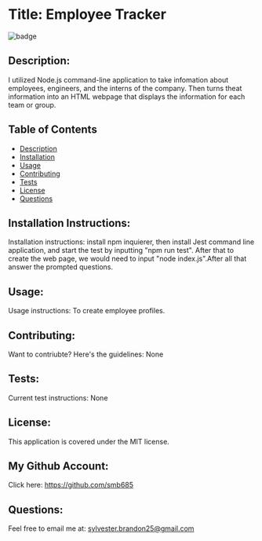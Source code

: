 ﻿
# Title: Employee Tracker 
![badge](https://img.shields.io/badge/license-MIT-darkred)

## Description:

I utilized Node.js command-line application to take infomation about employees, engineers, and the interns of the company. Then turns theat information into an HTML webpage that displays   the information for each team  or group.

## Table of Contents
- [Description](#description)
- [Installation](#installation)
- [Usage](#usage)
- [Contributing](#contributing)
- [Tests](#tests)
- [License](#license)
- [Questions](#questions)

## Installation Instructions:
Installation instructions: install npm inquierer, then install Jest command line application, and start the test by inputting "npm run test". After that to create the web page, we would need to input "node index.js".After all that  answer the prompted questions.

## Usage:
Usage instructions: To create employee profiles. 

## Contributing:
Want to contriubte? Here's the guidelines: None

## Tests:
Current test instructions: None

## License:
This application is covered under the MIT license. 

## My Github Account:
  Click here: https://github.com/smb685

  ## Questions:
  Feel free to email me at: sylvester.brandon25@gmail.com
